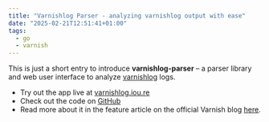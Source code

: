 ```yaml
---
title: "Varnishlog Parser - analyzing varnishlog output with ease"
date: "2025-02-21T12:51:41+01:00"
tags:
  - go
  - varnish
---
```


This is just a short entry to introduce **varnishlog-parser** – a parser library and web user interface to analyze [varnishlog](https://varnish-cache.org/docs/trunk/reference/varnishlog.html) logs.

- Try out the app live at [varnishlog.iou.re](https://varnishlog.iou.re/)
- Check out the code on [GitHub](https://github.com/aorith/varnishlog-parser)
- Read more about it in the feature article on the official Varnish blog [here](https://info.varnish-software.com/blog/analyzing-varnishlog-output-with-ease-introducing-varnishlog-parser).
